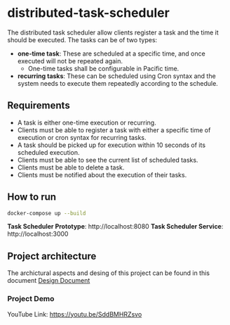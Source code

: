 # distributed-task-scheduler

The distributed task scheduler allow clients register a task and the time it should be executed. The tasks can be of two types:
 - **one-time task**: These are scheduled at a specific time, and once executed will not be repeated again.
    - One-time tasks shall be configurable in Pacific time. 
 - **recurring tasks**: These can be scheduled using Cron syntax and the system needs to execute them repeatedly according to the schedule.

## Requirements

- A task is either one-time execution or recurring.
- Clients must be able to register a task with either a specific time of execution or cron syntax for recurring tasks.
- A task should be picked up for execution within 10 seconds of its scheduled execution.
- Clients must be able to see the current list of scheduled tasks.
- Clients must be able to delete a task.
- Clients must be notified about the execution of their tasks.

## How to run 

```bash
docker-compose up --build
```

**Task Scheduler Prototype**: http://localhost:8080
**Task Scheduler Service**: http://localhost:3000

## Project architecture

The archictural aspects and desing of this project can be found in this document [Design Document](https://github.com/hsteffens/distributed-task-scheduler/blob/main/Distributed%20Task%20Scheduler.docx)


### Project Demo

YouTube Link: https://youtu.be/SddBMHRZsvo
